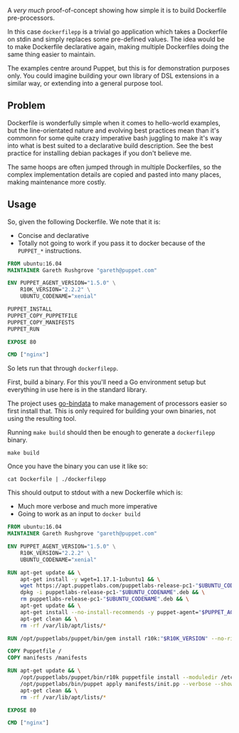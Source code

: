A _very much_ proof-of-concept showing how simple it is to build
Dockerfile pre-processors.

In this case `dockerfilepp` is a trivial go application which takes a
Dockerfile on stdin and simply replaces some pre-defined values. The
idea would be to make Dockerfile declarative again, making multiple
Dockerfiles doing the same thing easier to maintain.

The examples centre around Puppet, but this is for demonstration
purposes only. You could imagine building your own library of DSL
extensions in a similar way, or extending into a general purpose tool.

## Problem

Dockerfile is wonderfully simple when it comes to hello-world examples,
but the line-orientated nature and evolving best practices mean than
it's commonn for some quite crazy imperative bash juggling to make it's
way into what is best suited to a declarative build description. See
the best practice for installing debian packages if you don't believe me.

The same hoops are often jumped through in multiple Dockerfiles, so the
complex implementation details are copied and pasted into many places,
making maintenance more costly.

## Usage

So, given the following Dockerfile. We note that it is:

* Concise and declarative
* Totally not going to work if you pass it to docker because of the
  `PUPPET_*` instructions.

```dockerfile
FROM ubuntu:16.04
MAINTAINER Gareth Rushgrove "gareth@puppet.com"

ENV PUPPET_AGENT_VERSION="1.5.0" \
    R10K_VERSION="2.2.2" \
    UBUNTU_CODENAME="xenial"

PUPPET_INSTALL
PUPPET_COPY_PUPPETFILE
PUPPET_COPY_MANIFESTS
PUPPET_RUN

EXPOSE 80

CMD ["nginx"]
```

So lets run that through `dockerfilepp`.

First, build a binary. For this you'll need a Go environment setup but
everything in use here is in the standard library.

The project uses [go-bindata](https://github.com/jteeuwen/go-bindata) to
make management of processors easier so first install that. This is only
required for building your own binaries, not using the resulting tool.

Running `make build` should then be enough to generate a `dockerfilepp` binary.

```
make build
```

Once you have the binary you can use it like so:

```
cat Dockerfile | ./dockerfilepp
```

This should output to stdout with a new Dockerfile which is:

* Much more verbose and much more imperative
* Going to work as an input to `docker build`

```dockerfile
FROM ubuntu:16.04
MAINTAINER Gareth Rushgrove "gareth@puppet.com"

ENV PUPPET_AGENT_VERSION="1.5.0" \
    R10K_VERSION="2.2.2" \
    UBUNTU_CODENAME="xenial"

RUN apt-get update && \
    apt-get install -y wget=1.17.1-1ubuntu1 && \
    wget https://apt.puppetlabs.com/puppetlabs-release-pc1-"$UBUNTU_CODENAME".deb && \
    dpkg -i puppetlabs-release-pc1-"$UBUNTU_CODENAME".deb && \
    rm puppetlabs-release-pc1-"$UBUNTU_CODENAME".deb && \
    apt-get update && \
    apt-get install --no-install-recommends -y puppet-agent="$PUPPET_AGENT_VERSION"-1"$UBUNTU_CODENAME" && \
    apt-get clean && \
    rm -rf /var/lib/apt/lists/*

RUN /opt/puppetlabs/puppet/bin/gem install r10k:"$R10K_VERSION" --no-ri --no-rdoc

COPY Puppetfile /
COPY manifests /manifests

RUN apt-get update && \
    /opt/puppetlabs/puppet/bin/r10k puppetfile install --moduledir /etc/puppetlabs/code/modules && \
    /opt/puppetlabs/bin/puppet apply manifests/init.pp --verbose --show_diff  --summarize && \
    apt-get clean && \
    rm -rf /var/lib/apt/lists/*

EXPOSE 80

CMD ["nginx"]
```
